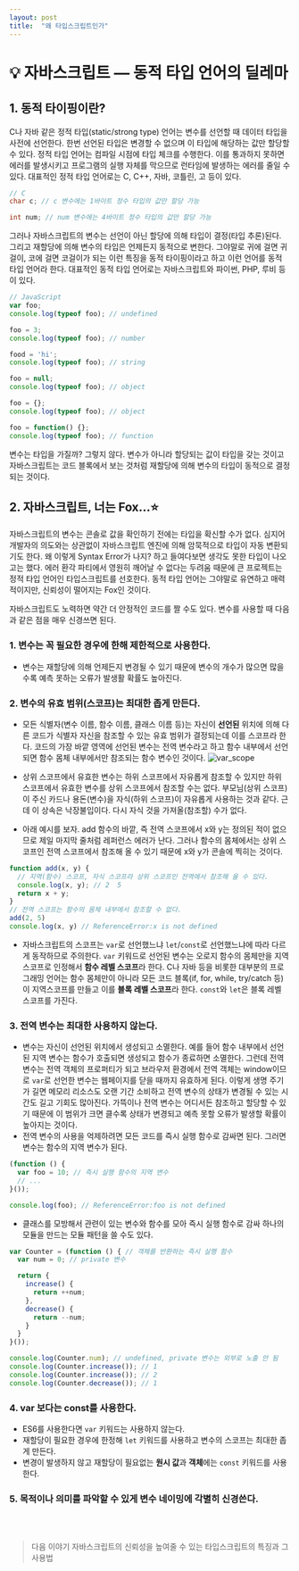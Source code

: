 ```yaml
---
layout: post
title:  "왜 타입스크립트인가"
---
```


# 💡 자바스크립트 — 동적 타입 언어의 딜레마


## 1. 동적 타이핑이란?

C나 자바 같은 정적 타입(static/strong type) 언어는 변수를 선언할 때 데이터 타입을 사전에 선언한다. 한번 선언된 타입은 변경할 수 없으며 이 타입에 해당하는 값만 할당할 수 있다. 정적 타입 언어는 컴파일 시점에 타입 체크를 수행한다. 이를 통과하지 못하면 에러를 발생시키고 프로그램의 실행 자체를 막으므로 런타임에 발생하는 에러를 줄일 수 있다. 대표적인 정적 타입 언어로는 C, C++, 자바, 코틀린, 고 등이 있다.

```c
// C
char c; // c 변수에는 1바이트 정수 타입의 값만 할당 가능

int num; // num 변수에는 4바이트 정수 타입의 값만 할당 가능
```


그러나 자바스크립트의 변수는 선언이 아닌 할당에 의해 타입이 결정(타입 추론)된다. 그리고 재할당에 의해 변수의 타입은 언제든지 동적으로 변한다. 그야말로 귀에 걸면 귀걸이, 코에 걸면 코걸이가 되는 이런 특징을 동적 타이핑이라고 하고 이런 언어를 동적 타입 언어라 한다. 대표적인 동적 타입 언어로는 자바스크립트와 파이썬, PHP, 루비 등이 있다.
```js
// JavaScript
var foo;
console.log(typeof foo); // undefined

foo = 3;
console.log(typeof foo); // number

food = 'hi';
console.log(typeof foo); // string

foo = null;
console.log(typeof foo); // object

foo = {};
console.log(typeof foo); // object

foo = function() {};
console.log(typeof foo); // function

```
변수는 타입을 가질까? 그렇지 않다. 변수가 아니라 할당되는 값이 타입을 갖는 것이고 자바스크립트는 코드 블록에서 보는 것처럼 재할당에 의해 변수의 타입이 동적으로 결정되는 것이다.

## 2. 자바스크립트, 너는 Fox...⭐

자바스크립트의 변수는 콘솔로 값을 확인하기 전에는 타입을 확신할 수가 없다. 심지어 개발자의 의도와는 상관없이 자바스크립트 엔진에 의해 암묵적으로 타입이 자동 변환되기도 한다. 왜 이렇게 Syntax Error가 나지? 하고 들여다보면 생각도 못한 타입이 나오고는 했다. 에러 환각 파티에서 영원히 깨어날 수 없다는 두려움 때문에 큰 프로젝트는 정적 타입 언어인 타입스크립트를 선호한다. 동적 타입 언어는 그야말로 유연하고 매력적이지만, 신뢰성이 떨어지는 Fox인 것이다.

자바스크립트도 노력하면 약간 더 안정적인 코드를 짤 수도 있다. 변수를 사용할 때 다음과 같은 점을 매우 신경쓰면 된다.

### 1. 변수는 꼭 필요한 경우에 한해 제한적으로 사용한다.
  - 변수는 재할당에 의해 언제든지 변경될 수 있기 때문에 변수의 개수가 많으면 많을 수록 예측 못하는 오류가 발생활 확률도 높아진다.


### 2. 변수의 유효 범위(스코프)는 최대한 좁게 만든다.
  - 모든 식별자(변수 이름, 함수 이름, 클래스 이름 등)는 자신이 **선언된** 위치에 의해 다른 코드가 식별자 자신을 참조할 수 있는 유효 범위가 결정되는데 이를 스코프라 한다. 코드의 가장 바깥 영역에 선언된 변수는 전역 변수라고 하고 함수 내부에서 선언되면 함수 몸체 내부에서만 참조되는 함수 변수인 것이다.
  ![var_scope](https://user-images.githubusercontent.com/79065544/187058004-7b0a8eff-b256-40cf-9a22-73bac96df5fc.jpeg)

  - 상위 스코프에서 유효한 변수는 하위 스코프에서 자유롭게 참조할 수 있지만 하위 스코프에서 유효한 변수를 상위 스코프에서 참조할 수는 없다. 부모님(상위 스코프)이 주신 카드나 용돈(변수)을 자식(하위 스코프)이 자유롭게 사용하는 것과 같다. 근데 이 상속은 낙장불입이다. 다시 자식 것을 가져올(참조할) 수가 없다.
  - 아래 예시를 보자. add 함수의 바깥, 즉 전역 스코프에서 x와 y는 정의된 적이 없으므로 제일 마지막 줄처럼 레퍼런스 에러가 난다. 그러나 함수의 몸체에서는 상위 스코프인 전역 스코프에서 참조해 올 수 있기 때문에 x와 y가 콘솔에 찍히는 것이다. 
  ```js
  function add(x, y) {
    // 지역(함수) 스코프, 자식 스코프라 상위 스코프인 전역에서 참조해 올 수 있다.
    console.log(x, y); // 2  5
    return x + y;
  }
  // 전역 스코프는 함수의 몸체 내부에서 참조할 수 없다.
  add(2, 5) 
  console.log(x, y) // ReferenceError:x is not defined
  ```
  - 자바스크립트의 스코프는 `var`로 선언했느냐 `let`/`const`로 선언했느냐에 따라 다르게 동작하므로 주의한다. `var` 키워드로 선언된 변수는 오로지 함수의 몸체만을 지역 스코프로 인정해서 **함수 레벨 스코프**라 한다. C나 자바 등을 비롯한 대부분의 프로그래밍 언어는 함수 몸체만이 아니라 모든 코드 블록(if, for, while, try/catch 등)이 지역스코프를 만들고 이를 **블록 레벨 스코프**라 한다.  `const`와 `let`은 블록 레벨 스코프를 가진다.

### 3. 전역 변수는 최대한 사용하지 않는다.
- 변수는 자신이 선언된 위치에서 생성되고 소멸한다. 예를 들어 함수 내부에서 선언된 지역 변수는 함수가 호출되면 생성되고 함수가 종료하면 소멸한다. 그런데 전역 변수는 전역 객체의 프로퍼티가 되고 브라우저 환경에서 전역 객체는 window이므로 `var`로 선언한 변수는 웹페이지를 닫을 때까지 유효하게 된다. 이렇게 생명 주기가 길면 메모리 리소스도 오랜 기간 소비하고 전역 변수의 상태가 변경될 수 있는 시간도 길고 기회도 많아진다. 가뜩이나 전역 변수는 어디서든 참조하고 할당할 수 있기 때문에 이 범위가 크면 클수록 상태가 변경되고 예측 못할 오류가 발생할 확률이 높아지는 것이다.
- 전역 변수의 사용을 억제하려면 모든 코드를 즉시 실행 함수로 감싸면 된다. 그러면 변수는 함수의 지역 변수가 된다.

```js
(function () {
  var foo = 10; // 즉시 실행 함수의 지역 변수
  // ...
}());

console.log(foo); // ReferenceError:foo is not defined
```

- 클래스를 모방해서 관련이 있는 변수와 함수를 모아 즉시 실행 함수로 감싸 하나의 모듈을 만드는 모듈 패턴을 쓸 수도 있다.
```js
var Counter = (function () { // 객체를 반환하는 즉시 실행 함수
  var num = 0; // private 변수

  return {
    increase() {
      return ++num;
    },
    decrease() {
      return --num;
    }
  }
}());

console.log(Counter.num); // undefined, private 변수는 외부로 노출 안 됨
console.log(Counter.increase()); // 1
console.log(Counter.increase()); // 2
console.log(Counter.decrease()); // 1
```
### 4. var 보다는 const를 사용한다.
- ES6를 사용한다면 `var` 키워드는 사용하지 않는다.
- 재할당이 필요한 경우에 한정해 `let` 키워드를 사용하고 변수의 스코프는 최대한 좁게 만든다.
- 변경이 발생하지 않고 재할당이 필요없는 **원시 값**과 **객체**에는 `const` 키워드를 사용한다.


### 5. 목적이나 의미를 파악할 수 있게 변수 네이밍에 각별히 신경쓴다.

</br>
</br>

> 다음 이야기
자바스크립트의 신뢰성을 높여줄 수 있는 타입스크립트의 특징과 그 사용법
